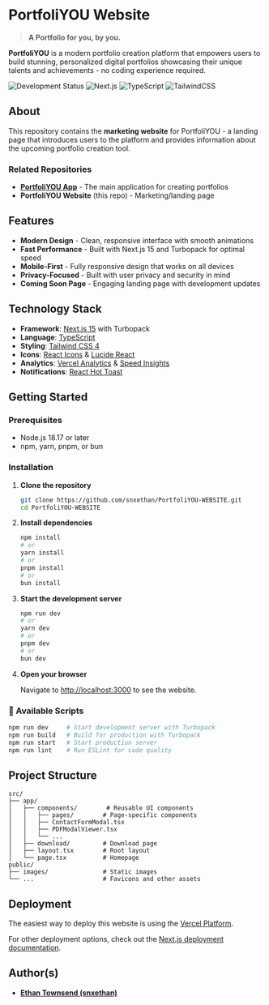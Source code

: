 # PortfoliYOU Website 

> **A Portfolio for you, by you.**

**PortfoliYOU** is a modern portfolio creation platform that empowers users to build stunning, personalized digital portfolios showcasing their unique talents and achievements - no coding experience required.

![Development Status](https://img.shields.io/badge/Status-In%20Development-orange)
![Next.js](https://img.shields.io/badge/Next.js-15.5.2-black)
![TypeScript](https://img.shields.io/badge/TypeScript-5.x-blue)
![TailwindCSS](https://img.shields.io/badge/TailwindCSS-4.x-38B2AC)

## About

This repository contains the **marketing website** for PortfoliYOU - a landing page that introduces users to the platform and provides information about the upcoming portfolio creation tool.

### Related Repositories
- **[PortfoliYOU App](https://github.com/snxethan/PortfoliYOU-APP)** - The main application for creating portfolios
- **PortfoliYOU Website** (this repo) - Marketing/landing page

## Features

- **Modern Design** - Clean, responsive interface with smooth animations
- **Fast Performance** - Built with Next.js 15 and Turbopack for optimal speed
- **Mobile-First** - Fully responsive design that works on all devices
- **Privacy-Focused** - Built with user privacy and security in mind
- **Coming Soon Page** - Engaging landing page with development updates

##  Technology Stack

- **Framework**: [Next.js 15](https://nextjs.org/) with Turbopack
- **Language**: [TypeScript](https://www.typescriptlang.org/)
- **Styling**: [Tailwind CSS 4](https://tailwindcss.com/)
- **Icons**: [React Icons](https://react-icons.github.io/react-icons/) & [Lucide React](https://lucide.dev/)
- **Analytics**: [Vercel Analytics](https://vercel.com/analytics) & [Speed Insights](https://vercel.com/docs/speed-insights)
- **Notifications**: [React Hot Toast](https://react-hot-toast.com/)

##  Getting Started

### Prerequisites

- Node.js 18.17 or later
- npm, yarn, pnpm, or bun

### Installation

1. **Clone the repository**
   ```bash
   git clone https://github.com/snxethan/PortfoliYOU-WEBSITE.git
   cd PortfoliYOU-WEBSITE
   ```

2. **Install dependencies**
   ```bash
   npm install
   # or
   yarn install
   # or
   pnpm install
   # or
   bun install
   ```

3. **Start the development server**
   ```bash
   npm run dev
   # or
   yarn dev
   # or
   pnpm dev
   # or
   bun dev
   ```

4. **Open your browser**
   
   Navigate to [http://localhost:3000](http://localhost:3000) to see the website.

### 🔧 Available Scripts

```bash
npm run dev     # Start development server with Turbopack
npm run build   # Build for production with Turbopack
npm run start   # Start production server
npm run lint    # Run ESLint for code quality
```

## Project Structure

```
src/
├── app/
│   ├── components/        # Reusable UI components
│   │   ├── pages/        # Page-specific components
│   │   ├── ContactFormModal.tsx
│   │   ├── PDFModalViewer.tsx
│   │   └── ...
│   ├── download/         # Download page
│   ├── layout.tsx        # Root layout
│   └── page.tsx          # Homepage
public/
├── images/               # Static images
└── ...                   # Favicons and other assets
```

## Deployment

The easiest way to deploy this website is using the [Vercel Platform](https://vercel.com/new?utm_medium=default-template&filter=next.js&utm_source=create-next-app&utm_campaign=create-next-app-readme).

For other deployment options, check out the [Next.js deployment documentation](https://nextjs.org/docs/app/building-your-application/deploying).


## Author(s)

- [**Ethan Townsend (snxethan)**](https://www.ethantownsend.dev)